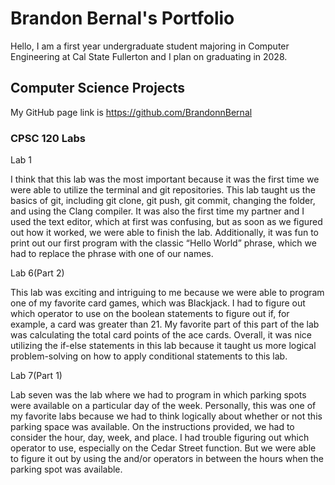 
# Brandon Bernal's Portfolio

Hello, I am a first year undergraduate student majoring in Computer Engineering at Cal State Fullerton and I plan on graduating in 2028.

## Computer Science Projects 

My GitHub page link is https://github.com/BrandonnBernal

### CPSC 120 Labs

  Lab 1
  
  I think that this lab was the most important because it was the first time we were able to utilize the terminal and git repositories.
  This lab taught us the basics of git, including git clone, git push, git commit, changing the folder, and using the Clang compiler. It was also
  the first time my partner and I used the text editor, which at first was confusing, but as soon as we figured out how it worked, we were able to
  finish the lab. Additionally, it was fun to print out our first program with the classic “Hello World” phrase, which we had to replace the phrase with one of our names.

  Lab 6(Part 2)
  
  This lab was exciting and intriguing to me because we were able to program one of my favorite card games, which was Blackjack. I had
  to figure out which operator to use on the boolean statements to figure out if, for example, a card was greater than 21. My favorite part of this
  part of the lab was calculating the total card points of the ace cards. Overall, it was nice utilizing the if-else statements in this lab because it
  taught us more logical problem-solving on how to apply conditional statements to this lab.

  Lab 7(Part 1)
  
  Lab seven was the lab where we had to program in which parking spots were available on a particular day of the week. Personally, this was one of my
  favorite labs because we had to think logically about whether or not this parking space was available. On the instructions provided, we had to consider
  the hour, day, week, and place. I had trouble figuring out which operator to use, especially on the Cedar Street function. But we were able to figure it
  out by using the and/or operators in between the hours when the parking spot was available.
